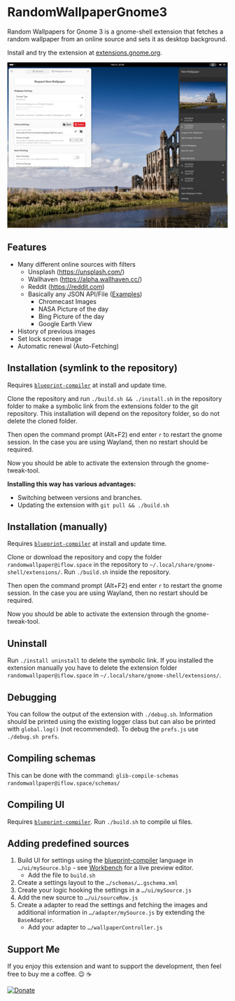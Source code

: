 RandomWallpaperGnome3
=====================

Random Wallpapers for Gnome 3 is a gnome-shell extension that fetches a random wallpaper from an online source and sets it as desktop background.

Install and try the extension at [extensions.gnome.org](https://extensions.gnome.org/extension/1040/random-wallpaper/).

![Screenshot](/assets/screenshot.png)

## Features

* Many different online sources with filters
    * Unsplash (https://unsplash.com/)
    * Wallhaven (https://alpha.wallhaven.cc/)
    * Reddit (https://reddit.com)
    * Basically any JSON API/File ([Examples](https://github.com/ifl0w/RandomWallpaperGnome3/wiki/Generic-JSON-Source))
      * Chromecast Images
      * NASA Picture of the day
      * Bing Picture of the day
      * Google Earth View
* History of previous images
* Set lock screen image
* Automatic renewal (Auto-Fetching)

## Installation (symlink to the repository)
Requires [`blueprint-compiler`](https://repology.org/project/blueprint-compiler/versions) at install and update time.

Clone the repository and run `./build.sh && ./install.sh` in the repository folder to make a symbolic link from the extensions folder to the git repository.
This installation will depend on the repository folder, so do not delete the cloned folder.

Then open the command prompt (Alt+F2) end enter `r` to restart the gnome session.
In the case you are using Wayland, then no restart should be required.

Now you should be able to activate the extension through the gnome-tweak-tool.

__Installing this way has various advantages:__
* Switching between versions and branches.
* Updating the extension with `git pull && ./build.sh`

## Installation (manually)
Requires [`blueprint-compiler`](https://repology.org/project/blueprint-compiler/versions) at install and update time.

Clone or download the repository and copy the folder `randomwallpaper@iflow.space` in the repository to `~/.local/share/gnome-shell/extensions/`.
Run `./build.sh` inside the repository.

Then open the command prompt (Alt+F2) end enter `r` to restart the gnome session.
In the case you are using Wayland, then no restart should be required.

Now you should be able to activate the extension through the gnome-tweak-tool.

## Uninstall
Run `./install uninstall` to delete the symbolic link.
If you installed the extension manually you have to delete the extension folder `randomwallpaper@iflow.space` in `~/.local/share/gnome-shell/extensions/`.

## Debugging
You can follow the output of the extension with `./debug.sh`. Information should be printed using the existing logger class but can also be printed with `global.log()` (not recommended).
To debug the `prefs.js` use `./debug.sh prefs`.

## Compiling schemas
This can be done with the command: `glib-compile-schemas randomwallpaper@iflow.space/schemas/`

## Compiling UI
Requires [`blueprint-compiler`](https://jwestman.pages.gitlab.gnome.org/blueprint-compiler/).
Run `./build.sh` to compile ui files.

## Adding predefined sources
1. Build UI for settings using the [blueprint-compiler](https://jwestman.pages.gitlab.gnome.org/blueprint-compiler/) language in `…/ui/mySource.blp` - see [Workbench](https://apps.gnome.org/app/re.sonny.Workbench/) for a live preview editor.
    * Add the file to `build.sh`
1. Create a settings layout to the `…/schemas/….gschema.xml`
1. Create your logic hooking the settings in a `…/ui/mySource.js`
1. Add the new source to `…/ui/sourceRow.js`
1. Create a adapter to read the settings and fetching the images and additional information in `…/adapter/mySource.js` by extending the `BaseAdapter`.
    * Add your adapter to `…/wallpaperController.js`

## Support Me
If you enjoy this extension and want to support the development, then feel free to buy me a coffee. :wink: :coffee:


[![Donate](https://img.shields.io/badge/Donate-PayPal-green.svg)](https://www.paypal.com/cgi-bin/webscr?cmd=_s-xclick&hosted_button_id=RBLX73X4DPS7A)
